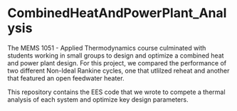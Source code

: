 # CombinedHeatAndPowerPlant_Analysis

The MEMS 1051 - Applied Thermodynamics course culminated with students working in small groups to design and optimize a combined heat and power plant design. For this project, we compared the performance of two different Non-Ideal Rankine cycles, one that utlilzed reheat and another that featured an open feedwater heater. 

This repository contains the EES code that we wrote to compete a thermal analysis of each system and optimize key design parameters.
